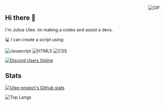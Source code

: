 <img align="right" alt="GIF" src="https://cdn.discordapp.com/attachments/742060021671788614/768948707844423680/giphy.gif">

## Hi there 👋

I'm Julius Ulee.
im making a codes and assist a devs.

💻 I can create a script using:

![Javascript](https://img.shields.io/badge/-javascript-grey?style=for-the-badge&logo=python&logoColor=white&labelColor=8E2DE2)
![HTML5](https://img.shields.io/badge/html%205-grey?style=for-the-badge&logo=html5&logoColor=white&labelColor=8E2DE2)
![CSS](https://img.shields.io/badge/css%20-grey?style=for-the-badge&logo=css&logoColor=white&labelColor=8E2DE2)

[![Discord Users Online](https://discordapp.com/api/guilds/422469294786347016/widget.png?style=shield)](https://discord.gg/VzUR95y)

## Stats
[![Ulee-project's Github stats](https://github-readme-stats.vercel.app/api?username=Ulee-project&include_all_commits=true&count_private=true&bg_color=35,42275a,734b6d&text_color=FFF&hide_title=true&hide_border=true)](https://github.com/Ulee-project/github-readme-stats)

![Top Langs](https://github-readme-stats.vercel.app/api/top-langs/?username=Ulee-project&layout=compact&theme=radical)
